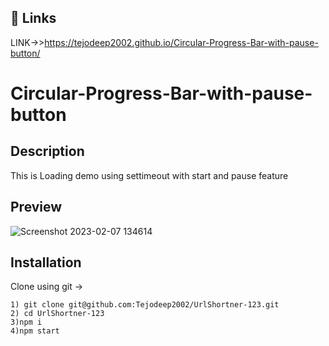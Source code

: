 
## 🔗 Links
LINK->>https://tejodeep2002.github.io/Circular-Progress-Bar-with-pause-button/

# Circular-Progress-Bar-with-pause-button


## Description 

This is Loading demo using settimeout with start and pause feature

## Preview
![Screenshot 2023-02-07 134614](https://user-images.githubusercontent.com/62686329/217190088-7d72e6f9-c1b6-448d-aa83-a230179fd488.png)


## Installation
Clone using git ->

    1) git clone git@github.com:Tejodeep2002/UrlShortner-123.git
    2) cd UrlShortner-123
    3)npm i
    4)npm start
